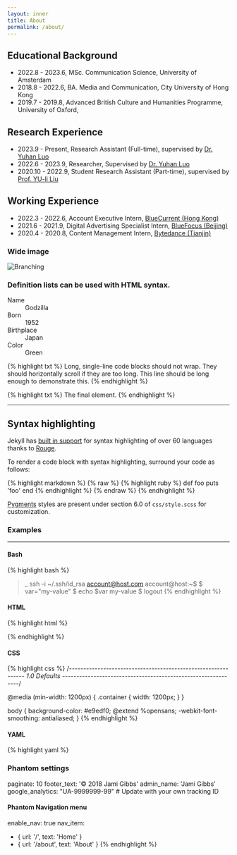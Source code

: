 ```yaml
---
layout: inner
title: About
permalink: /about/
---
```

## Educational Background
- 2022.8 - 2023.6, MSc. Communication Science, University of Amsterdam
- 2018.8 - 2022.6, BA. Media and Communication, City University of Hong Kong
- 2019.7 - 2019.8, Advanced British Culture and Humanities Programme, University of Oxford,

## Research Experience
- 2023.9 - Present, Research Assistant (Full-time), supervised by [Dr. Yuhan Luo]("https://scholars.cityu.edu.hk/en/persons/yuhan-luo(9349cfbb-22d1-4097-bb5e-e3e20aaa13ba).html")
- 2022.6 - 2023.9, Researcher, Supervised by [Dr. Yuhan Luo]("https://scholars.cityu.edu.hk/en/persons/yuhan-luo(9349cfbb-22d1-4097-bb5e-e3e20aaa13ba).html")
- 2020.10 - 2022.9, Student Research Assistant (Part-time), supervised by [Prof. YU-li Liu]("https://scholars.cityu.edu.hk/en/persons/yuli-liu(cb5a972e-b906-4c9a-8966-2d04034e50f0).html")

## Working Experience
- 2022.3 - 2022.6, Account Executive Intern, [BlueCurrent (Hong Kong)](https://bluecurrentgroup.com.hk/)
- 2021.6 - 2021.9, Digital Advertising Specialist Intern, [BlueFocus (Beijing)](https://www.bluefocusgroup.com/en/)
- 2020.4 - 2020.8, Content Management Intern, [Bytedance (Tianjin)](https://www.bytedance.com/en/)


### Wide image

![Branching](https://guides.github.com/activities/hello-world/branching.png)

### Definition lists can be used with HTML syntax.

<dl>
<dt>Name</dt>
<dd>Godzilla</dd>
<dt>Born</dt>
<dd>1952</dd>
<dt>Birthplace</dt>
<dd>Japan</dd>
<dt>Color</dt>
<dd>Green</dd>
</dl>

{% highlight txt %}
Long, single-line code blocks should not wrap. They should horizontally scroll if they are too long. This line should be long enough to demonstrate this.
{% endhighlight %}

{% highlight txt %}
The final element.
{% endhighlight %}

---

## Syntax highlighting

Jekyll has [built in support](https://jekyllrb.com/docs/templates/#code-snippet-highlighting) for syntax highlighting of over 60 languages thanks to [Rouge](http://rouge.jneen.net/).

To render a code block with syntax highlighting, surround your code as follows:

{% highlight markdown %}
{% raw %}
{% highlight ruby %}
def foo
  puts 'foo'
end
{% endhighlight %}
{% endraw %}
{% endhighlight %}

[Pygments](http://pygments.org/) styles are present under section 6.0 of `css/style.scss` for customization.

### Examples

---

#### Bash

{% highlight bash %}
>_ ssh -i ~/.ssh/id_rsa account@host.com
account@host:~$
$ var="my-value"
$ echo $var
my-value
$ logout
{% endhighlight %}

#### HTML

{% highlight html %}
<!DOCTYPE html>
<html>
 <head>
   <meta charset="UTF-8">
   <title>title</title>
 </head>
 <body>

 </body>
</html>
{% endhighlight %}

#### CSS

{% highlight css %}
/*--------------------------------------------------------------
	1.0 Defaults
--------------------------------------------------------------*/

@media (min-width: 1200px) {
  .container {
    width: 1200px;
  }
}

body {
  background-color: #e9edf0;
  @extend %opensans;
  -webkit-font-smoothing: antialiased;
}
{% endhighlight %}

#### YAML

{% highlight yaml %}
### Phantom settings
paginate: 10
footer_text: '© 2018 Jami Gibbs'
admin_name: 'Jami Gibbs'
google_analytics: "UA-9999999-99" # Update with your own tracking ID

#### Phantom Navigation menu
enable_nav: true
nav_item:
  - { url: '/', text: 'Home' }
  - { url: '/about', text: 'About' }
{% endhighlight %}
